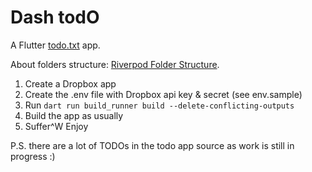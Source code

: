 # Dash todO

A Flutter [todo.txt](https://github.com/todotxt/todo.txt) app.

About folders structure: [Riverpod Folder Structure](https://www.dbestech.com/tutorials/riverpod-folder-structure-clean-architecture).

1. Create a Dropbox app
2. Create the .env file with Dropbox api key & secret (see env.sample)
3. Run `dart run build_runner build --delete-conflicting-outputs`
4. Build the app as usually
5. Suffer^W Enjoy

P.S. there are a lot of TODOs in the todo app source as work is still in progress :)
